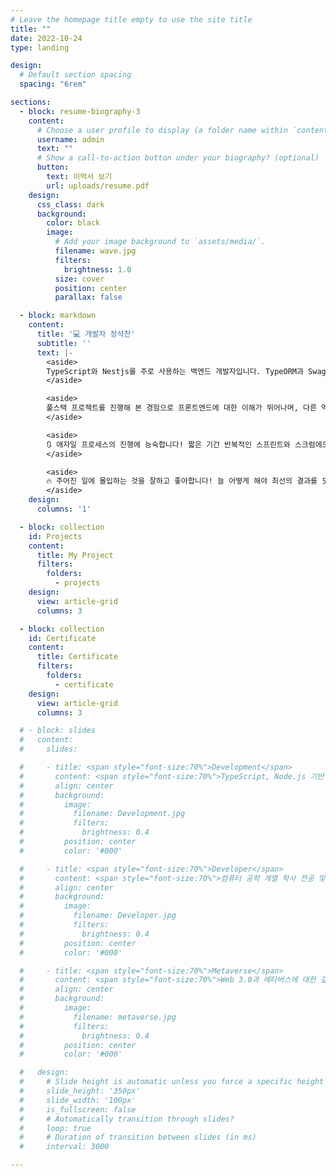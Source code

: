 ```yaml
---
# Leave the homepage title empty to use the site title
title: ""
date: 2022-10-24
type: landing

design:
  # Default section spacing
  spacing: "6rem"

sections:
  - block: resume-biography-3
    content:
      # Choose a user profile to display (a folder name within `content/authors/`)
      username: admin
      text: ""
      # Show a call-to-action button under your biography? (optional)
      button:
        text: 이력서 보기
        url: uploads/resume.pdf
    design:
      css_class: dark
      background:
        color: black
        image:
          # Add your image background to `assets/media/`.
          filename: wave.jpg
          filters:
            brightness: 1.0
          size: cover
          position: center
          parallax: false

  - block: markdown
    content:
      title: '💻 개발자 정석찬'
      subtitle: ''
      text: |-
        <aside>
        TypeScript와 Nestjs를 주로 사용하는 백엔드 개발자입니다. TypeORM과 Swagger와 같은 라이브러리를 자주 사용하고, 최근 고속 처리를 위해 Redis를 프로젝트에 적용했습니다.
        </aside>

        <aside>
        풀스택 프로젝트를 진행해 본 경험으로 프론트엔드에 대한 이해가 뛰어나며, 다른 역할의 구성원들과 긍정적인 협업을 기대할 수 있습니다.
        </aside>

        <aside>
        🔃 애자일 프로세스의 진행에 능숙합니다! 짧은 기간 반복적인 스프린트와 스크럼에도 지치지 않는 체력을 가지고 있으며 구성원과의 원활한 소통이 가능합니다.
        </aside>

        <aside>
        🔥 주어진 일에 몰입하는 것을 잘하고 좋아합니다! 늘 어떻게 해야 최선의 결과를 도출할 수 있는지를 잠들기 전까지 고민하고 스스로 끝맺음을 할 수 있습니다.
        </aside>
    design:
      columns: '1'

  - block: collection
    id: Projects
    content:
      title: My Project
      filters:
        folders:
          - projects
    design:
      view: article-grid
      columns: 3

  - block: collection
    id: Certificate
    content:
      title: Certificate
      filters:
        folders:
          - certificate
    design:
      view: article-grid
      columns: 3

  # - block: slides
  #   content:
  #     slides:

  #     - title: <span style="font-size:70%">Development</span>
  #       content: <span style="font-size:70%">TypeScript, Node.js 기반 프레임워크를 활용한 백엔드, 풀스택 개발<span style="font-size:70%">
  #       align: center
  #       background:
  #         image:
  #           filename: Development.jpg
  #           filters:
  #             brightness: 0.4
  #         position: center
  #         color: '#000'

  #     - title: <span style="font-size:70%">Developer</span>
  #       content: <span style="font-size:70%">컴퓨터 공학 계열 학사 전공 및 정보처리기사, SQLD 취득</span>
  #       align: center
  #       background:
  #         image:
  #           filename: Developer.jpg
  #           filters:
  #             brightness: 0.4
  #         position: center
  #         color: '#000'

  #     - title: <span style="font-size:70%">Metaverse</span>
  #       content: <span style="font-size:70%">Web 3.0과 메타버스에 대한 깊은 관심</span>
  #       align: center
  #       background:
  #         image:
  #           filename: metaverse.jpg
  #           filters:
  #             brightness: 0.4
  #         position: center
  #         color: '#000'

  #   design:
  #     # Slide height is automatic unless you force a specific height (e.g. '400px')
  #     slide_height: '350px'
  #     slide_width: '100px'
  #     is_fullscreen: false
  #     # Automatically transition through slides?
  #     loop: true
  #     # Duration of transition between slides (in ms)
  #     interval: 3000

---
```

